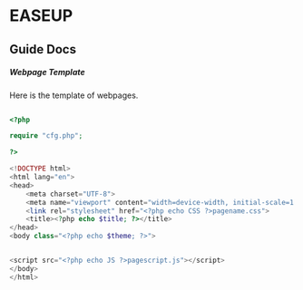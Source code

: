 # EASEUP 
## Guide Docs

##### Webpage Template
Here is the template of webpages.
```php

<?php 

require "cfg.php";

?>

<!DOCTYPE html>
<html lang="en">
<head>
    <meta charset="UTF-8">
    <meta name="viewport" content="width=device-width, initial-scale=1.0">
    <link rel="stylesheet" href="<?php echo CSS ?>pagename.css">
    <title><?php echo $title; ?></title>
</head>
<body class="<?php echo $theme; ?>">


<script src="<?php echo JS ?>pagescript.js"></script>
</body>
</html>

```

